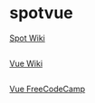 # spotvue
<a href="https://developer.spotify.com/documentation/general/design-and-branding/">Spot Wiki</a>

<img src="">

<a href="https://vuejs.org/guide/introduction.html">Vue Wiki</a>

<img src="">

<a href="https://youtu.be/FXpIoQ_rT_c">Vue FreeCodeCamp</a>

<img src="">

